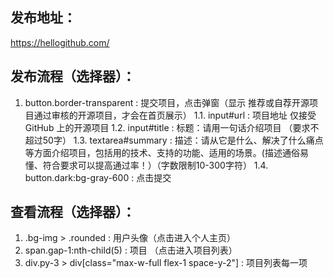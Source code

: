 ## 发布地址：
https://hellogithub.com/

## 发布流程（选择器）：
1. button.border-transparent : 提交项目，点击弹窗（显示 推荐或自荐开源项目通过审核的开源项目，才会在首页展示）
1.1. input#url : 项目地址 仅接受 GitHub 上的开源项目
1.2. input#title : 标题：请用一句话介绍项目 （要求不超过50字）
1.3. textarea#summary : 描述：请从它是什么、解决了什么痛点等方面介绍项目，包括用的技术、支持的功能、适用的场景。(描述通俗易懂、符合要求可以提高通过率！）（字数限制10-300字符）
1.4. button.dark\:bg-gray-600 : 点击提交

## 查看流程（选择器）：
1. .bg-img > .rounded : 用户头像（点击进入个人主页）
2. span.gap-1:nth-child(5) : 项目 （点击进入项目列表）
3. div.py-3 > div[class="max-w-full flex-1 space-y-2"] : 项目列表每一项